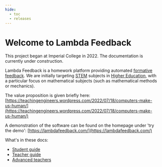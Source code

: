 ```yaml
---
hide:
  - toc
  - releases
---
```


# Welcome to Lambda Feedback

This project began at Imperial College in 2022. The documentation is currently under construction.

Lambda Feedback is a homework platform providing automated [formative feedback](https://www.edutopia.org/blog/providing-feedback-as-formative-assessment-troy-hicks). We are initially targeting [STEM](https://en.wikipedia.org/wiki/Science,_technology,_engineering,_and_mathematics) subjects in [Higher Education](https://en.wikipedia.org/wiki/Higher_education), with a particular focus on mathematical subjects (such as mathematical methods or mechanics).

The value proposition is given briefly here:
[https://teachingengineers.wordpress.com/2022/07/18/computers-make-us-human/](https://teachingengineers.wordpress.com/2022/07/18/computers-make-us-human/)

A demonstration of the software can be found on the homepage under 'try the demo':
[https://lambdafeedback.com/](https://lambdafeedback.com/)

What's in these docs:

- [Student guide](../student/index.md)
- [Teacher guide](../teacer/index.md)
- [Advanced teachers](../)
